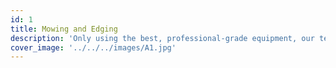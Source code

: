 ```yaml
---
id: 1
title: Mowing and Edging
description: 'Only using the best, professional-grade equipment, our technicians take the time to make sure we leave your yard looking spectacular every week.'
cover_image: '../../../images/A1.jpg'
---
```

